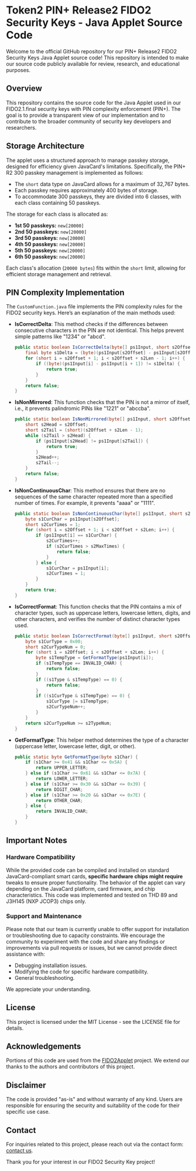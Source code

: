 # Token2 PIN+ Release2 FIDO2 Security Keys - Java Applet Source Code

Welcome to the official GitHub repository for our PIN+ Release2 FIDO2 Security Keys Java Applet source code! This repository is intended to make our source code publicly available for review, research, and educational purposes.

## Overview

This repository contains the source code for the Java Applet used in our FIDO2.1.final security keys with PIN complexity enforcement (PIN+). The goal is to provide a transparent view of our implementation and to contribute to the broader community of security key developers and researchers.



## Storage Architecture

The applet uses a structured approach to manage passkey storage, designed for efficiency given JavaCard's limitations. Specifically, the PIN+ R2 300 passkey management is implemented as follows:

- The `short` data type on JavaCard allows for a maximum of 32,767 bytes.
- Each passkey requires approximately 400 bytes of storage.
- To accommodate 300 passkeys, they are divided into 6 classes, with each class containing 50 passkeys.

The storage for each class is allocated as:

- **1st 50 passkeys:** `new[20000]`
- **2nd 50 passkeys:** `new[20000]`
- **3rd 50 passkeys:** `new[20000]`
- **4th 50 passkeys:** `new[20000]`
- **5th 50 passkeys:** `new[20000]`
- **6th 50 passkeys:** `new[20000]`

Each class's allocation (`20000 bytes`) fits within the `short` limit, allowing for efficient storage management and retrieval.


## PIN Complexity Implementation

The `CustomFunction.java` file implements the PIN complexity rules for the FIDO2 security keys. Here’s an explanation of the main methods used:

- **IsCorrectDelta**: This method checks if the differences between consecutive characters in the PIN are not identical. This helps prevent simple patterns like "1234" or "abcd".

  ```java
  public static boolean IsCorrectDelta(byte[] ps1Input, short s2Offset, short s2Len) {
      final byte s1Delta = (byte)(ps1Input[s2Offset] - ps1Input[s2Offset + 1]);
      for (short i = s2Offset + 1; i < s2Offset + s2Len - 1; i++) {
          if ((byte)(ps1Input[i] - ps1Input[i + 1]) != s1Delta) {
              return true;
          }
      }
      return false;
  }
  ```

- **IsNonMirrored**: This function checks that the PIN is not a mirror of itself, i.e., it prevents palindromic PINs like "1221" or "abccba".

  ```java
  public static boolean IsNonMirrored(byte[] ps1Input, short s2Offset, short s2Len) {
      short s2Head = s2Offset;
      short s2Tail = (short)(s2Offset + s2Len - 1);
      while (s2Tail > s2Head) {
          if (ps1Input[s2Head] != ps1Input[s2Tail]) {
              return true;
          }
          s2Head++;
          s2Tail--;
      }
      return false;
  }
  ```

- **IsNonContinuousChar**: This method ensures that there are no sequences of the same character repeated more than a specified number of times. For example, it prevents "aaaa" or "1111".

  ```java
  public static boolean IsNonContinuousChar(byte[] ps1Input, short s2Offset, short s2Len, short s2MaxTimes) {
      byte s1CurChar = ps1Input[s2Offset];
      short s2CurTimes = 1;
      for (short i = s2Offset + 1; i < s2Offset + s2Len; i++) {
          if (ps1Input[i] == s1CurChar) {
              s2CurTimes++;
              if (s2CurTimes > s2MaxTimes) {
                  return false;
              }
          } else {
              s1CurChar = ps1Input[i];
              s2CurTimes = 1;
          }
      }
      return true;
  }
  ```

- **IsCorrectFormat**: This function checks that the PIN contains a mix of character types, such as uppercase letters, lowercase letters, digits, and other characters, and verifies the number of distinct character types used.

  ```java
  public static boolean IsCorrectFormat(byte[] ps1Input, short s2Offset, short s2Len, byte s1Type, short s2TypeNum) {
      byte s1CurType = 0x00;
      short s2CurTypeNum = 0;
      for (short i = s2Offset; i < s2Offset + s2Len; i++) {
          byte s1TempType = GetFormatType(ps1Input[i]);
          if (s1TempType == INVALID_CHAR) {
              return false;
          }
          if ((s1Type & s1TempType) == 0) {
              return false;
          }
          if ((s1CurType & s1TempType) == 0) {
              s1CurType |= s1TempType;
              s2CurTypeNum++;
          }
      }
      return s2CurTypeNum >= s2TypeNum;
  }
  ```

- **GetFormatType**: This helper method determines the type of a character (uppercase letter, lowercase letter, digit, or other).

  ```java
  public static byte GetFormatType(byte s1Char) {
      if (s1Char >= 0x41 && s1Char <= 0x5A) {
          return UPPER_LETTER;
      } else if (s1Char >= 0x61 && s1Char <= 0x7A) {
          return LOWER_LETTER;
      } else if (s1Char >= 0x30 && s1Char <= 0x39) {
          return DIGIT_CHAR;
      } else if (s1Char >= 0x20 && s1Char <= 0x7E) {
          return OTHER_CHAR;
      } else {
          return INVALID_CHAR;
      }
  }
  ```



## Important Notes

### Hardware Compatibility

While the provided code can be compiled and installed on standard JavaCard-compliant smart cards, **specific hardware chips might require** tweaks to ensure proper functionality. The behavior of the applet can vary depending on the JavaCard platform, card firmware, and chip characteristics. This code was implemented and tested on THD 89 and J3H145 (NXP JCOP3) chips only.

### Support and Maintenance

Please note that our team is currently unable to offer support for installation or troubleshooting due to capacity constraints. We encourage the community to experiment with the code and share any findings or improvements via pull requests or issues, but we cannot provide direct assistance with:

- Debugging installation issues.
- Modifying the code for specific hardware compatibility.
- General troubleshooting.

We appreciate your understanding.

## License

This project is licensed under the  MIT License - see the LICENSE file for details.

## Acknowledgements

Portions of this code are used from the [FIDO2Applet](https://github.com/BryanJacobs/FIDO2Applet) project. We extend our thanks to the authors and contributors of this project.

## Disclaimer

The code is provided "as-is" and without warranty of any kind. Users are responsible for ensuring the security and suitability of the code for their specific use case.

## Contact

For inquiries related to this project, please reach out via the contact form: [contact us](https://token2.com/contact).

Thank you for your interest in our FIDO2 Security Key project!
